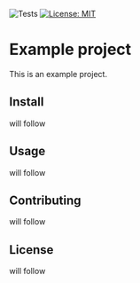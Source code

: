![Tests](https://github.com/florence-bockting/example-project/actions/workflows/docs.yml/badge.svg)
[![License: MIT](https://img.shields.io/badge/License-MIT-red.svg)](https://opensource.org/licenses/MIT)

# Example project 

This is an example project. 

## Install
will follow

## Usage
will follow

## Contributing
will follow

## License 
will follow
